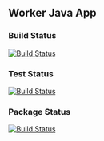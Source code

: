 ## Worker Java App

### Build Status

[![Build Status](http://35.199.8.226:8080/buildStatus/icon?job=instavote%2Fworker-build)](http://35.199.8.226:8080/job/instavote/job/worker-build/)

### Test Status

[![Build Status](http://35.199.8.226:8080/buildStatus/icon?job=instavote%2Fworker-test&subject=UnitTest)](http://35.199.8.226:8080/job/instavote/job/worker-test/)

### Package Status

[![Build Status](http://35.199.8.226:8080/buildStatus/icon?job=instavote%2Fworker-package$subject=Package)](http://35.199.8.226:8080/job/instavote/job/worker-package/)

